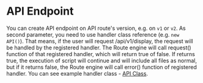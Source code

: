 # API Endpoint

You can create API endpoint on API route's version, e.g. on `v1` or `v2`. As second parameter, you need to use handler class reference (e.g. `new API()`). That means, if the user will request /api/v1/display, the request will be handled by the registered handler. The Route engine will call request() function of that registered handler, which will return true of false. If returns true, the execution of script will continue and will include all files as normal, but if it returns false, the Route engine will call error() function of registered handler. You can see example handler class - [API Class](https://panx.eu/docs/api).